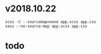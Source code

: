 # v2018.10.22

```
scss -C --sourcemap=none app.scss app.css
sass --no-source-map app.scss app.css
```

# todo
